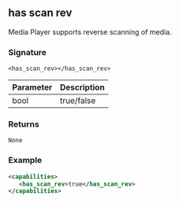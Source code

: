 ## has scan rev

Media Player supports reverse scanning of media.

### Signature

`<has_scan_rev></has_scan_rev>`


| Parameter | Description |
| --- | --- |
| bool | true/false |


### Returns

`None`


### Example

```xml
<capabilities>
   <has_scan_rev>true</has_scan_rev>
</capabilities>
```
